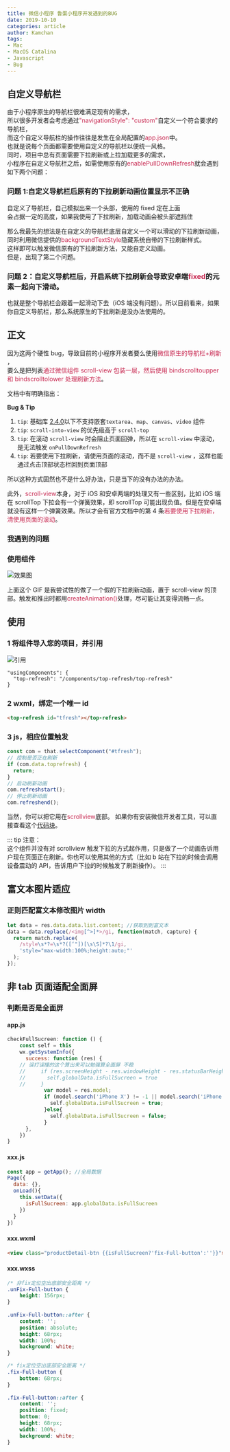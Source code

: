 ```yaml
---
title: 微信小程序 鲁蛋小程序开发遇到的BUG
date: 2019-10-10
categories: article
author: Kamchan
tags:
- Mac
- MacOS Catalina
- Javascript
- Bug
---
```


## 自定义导航栏

由于小程序原生的导航栏很难满足现有的需求，
<br>
所以很多开发者会考虑通过<font color="#c7254e">"navigationStyle": "custom"</font>自定义一个符合要求的导航栏，
<br>
而这个自定义导航栏的操作往往是发生在全局配置的<font color="#c7254e">app.json</font>中。
<br>
也就是说每个页面都需要使用自定义的导航栏以便统一风格。
<br>
同时，项目中总有页面需要下拉刷新或上拉加载更多的需求，
<br>
小程序在自定义导航栏之后，如需使用原有的<font color="#c7254e">enablePullDownRefresh</font>就会遇到如下两个问题：
<br>

### 问题 1:自定义导航栏后原有的下拉刷新动画位置显示不正确

自定义了导航栏，自己模拟出来一个头部，使用的 fixed 定在上面
<br>
会占据一定的高度，如果我使用了下拉刷新，加载动画会被头部遮挡住

那么我最先的想法是在自定义的导航栏底层自定义一个可以滑动的下拉刷新动画，
<br>
同时利用微信提供的<font color="#c7254e">backgroundTextStyle</font>隐藏系统自带的下拉刷新样式。
<br>
这样即可以触发微信原有的下拉刷新方法，又能自定义动画。
<br>
但是，出现了第二个问题。

### 问题 2：自定义导航栏后，开启系统下拉刷新会导致安卓端<font color="#c7254e">fixed</font>的元素一起向下滑动。

也就是整个导航栏会跟着一起滑动下去（iOS 端没有问题）。所以目前看来，如果你自定义导航栏，那么系统原生的下拉刷新是没办法使用的。

## 正文

因为这两个硬性 bug，导致目前的小程序开发者要么使用<font color="#c7254e">微信原生的导航栏+刷新</font>
，
<br>
要么是把列表<font color="#c7254e">通过微信组件 scroll-view 包装一层，然后使用 bindscrolltoupper 和 bindscrolltolower 处理刷新方法</font>。

文档中有明确指出：

<b>Bug & Tip</b>

1. `tip`: 基础库 [2.4.0](https://developers.weixin.qq.com/miniprogram/dev/framework/compatibility.html)以下不支持嵌套`textarea`、`map`、`canvas`、`video` 组件
2. `tip`: `scroll-into-view` 的优先级高于 `scroll-top`
3. `tip`: 在滚动 `scroll-view` 时会阻止页面回弹，所以在 `scroll-view` 中滚动，是无法触发 `onPullDownRefresh`
4. `tip`: 若要使用下拉刷新，请使用页面的滚动，而不是 `scroll-view` ，这样也能通过点击顶部状态栏回到页面顶部

所以这种方式固然也不是什么好办法，只是当下的没有办法的办法。

此外，<font color="#c7254e">scroll-view</font>本身，对于 iOS 和安卓两端的处理又有一些区别，比如 iOS 端在 scrollTop 下拉会有一个弹簧效果，即 scrollTop 可能出现负值。但是在安卓端就没有这样一个弹簧效果。所以才会有官方文档中的第 4 条<font color="#c7254e">若要使用下拉刷新，清使用页面的滚动</font>。

### 我遇到的问题

### 使用组件

![效果图](https://kamchan.oss-cn-shenzhen.aliyuncs.com/1260967-a40e96dc7347c696.gif)

上面这个 GIF 是我尝试性的做了一个假的下拉刷新动画，置于 scroll-view 的顶部。触发和推出时都用<font color="#c7254e">createAnimation()</font>处理，尽可能让其变得流畅一点。

## 使用

### 1 将组件导入您的项目，并引用

![引用](https://kamchan.oss-cn-shenzhen.aliyuncs.com/1260967-0287c1c23be53cc9.png)

```
"usingComponents": {
  "top-refresh": "/components/top-refresh/top-refresh"
}
```

### 2 wxml，绑定一个唯一 id

```html
<top-refresh id="tfresh"></top-refresh>
```

### 3 js，相应位置触发

```js
const com = that.selectComponent("#tfresh");
// 控制是否正在刷新
if (com.data.toprefresh) {
  return;
}
// 启动刷新动画
com.refreshstart();
// 停止刷新动画
com.refreshend();
```

当然，你可以把它用在<font color="#c7254e">scrollview</font>底部。
如果你有安装微信开发者工具，可以直接查看这个[代码块](wechatide://minicode/nuzXJHmv778m)。

::: tip
注意：
<br>
这个组件并没有对 scrollview 触发下拉的方式起作用，只是做了一个动画告诉用户现在页面正在刷新。你也可以使用其他的方式（比如 b 站在下拉的时候会调用设备震动的 API，告诉用户下拉的时候触发了刷新操作）。
:::

## 富文本图片适应

### 正则匹配富文本修改图片 width

```js
let data = res.data.data.list.content; //获取到到富文本
data = data.replace(/<img[^>]*>/gi, function(match, capture) {
  return match.replace(
    /style\s*?=\s*?([‘"])[\s\S]*?\1/gi,
    'style="max-width:100%;height:auto;"'
  );
});
```

## 非 tab 页面适配全面屏

### 判断是否是全面屏

#### app.js

```js
checkFullSucreen: function () {
	const self = this
	wx.getSystemInfo({
	  success: function (res) {
    // 误打误撞的这个算出来可以勉强算全面屏 不稳
	//     if (res.screenHeight - res.windowHeight - res.statusBarHeight - 32 > 5) {
	//       self.globalData.isFullSucreen = true
	//     }
			var model = res.model;
			if (model.search('iPhone X') != -1 || model.search('iPhone XS') != -1 || model.search('iPhone XS Max') != -1 || model.search('iPhone XR') != -1 || model.search('iPhone 11') != -1 || model.search('iPhone 11 Pro') != -1 || model.search('iPhone 11 Pro Max') != -1	){
			  self.globalData.isFullSucreen = true;
			}else{
			  self.globalData.isFullSucreen = false;
			}
	  },
	})
}
```

#### xxx.js

```js
const app = getApp(); //全局数据
Page({
  data: {},
  onLoad(){
    this.setData({
      isFullSucreen: app.globalData.isFullSucreen
    })
  }
})
```

#### xxx.wxml

```html
<view class="productDetail-btn {{isFullSucreen?'fix-Full-button':''}}"></view>
```

#### xxx.wxss

```css
/* 非fix定位空出底部安全距离 */
.unFix-Full-button {
	height: 156rpx;
}
 
.unFix-Full-button::after {
	content: '';
	position: absolute;
	height: 68rpx;
	width: 100%;
	background: white;
}

/* fix定位空出底部安全距离 */
.fix-Full-button {
	bottom: 68rpx;
}
 
.fix-Full-button::after {
	content: '';
	position: fixed;
	bottom: 0;
	height: 68rpx;
	width: 100%;
	background: white;
}
```